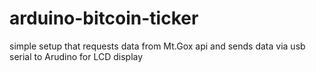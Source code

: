 arduino-bitcoin-ticker
======================

simple setup that requests data from Mt.Gox api and sends data via usb serial to Arudino for LCD display
